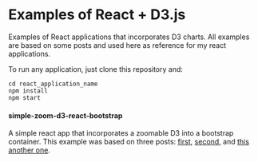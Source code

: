 # Examples of React + D3.js

Examples of React applications that incorporates D3 charts. All examples are based on some posts and used here as reference for my react applications.

To run any application, just clone this repository and:
```
cd react_application_name
npm install
npm start
```

#### simple-zoom-d3-react-bootstrap
A simple react app that incorporates a zoomable D3 into a bootstrap container. This example was based on three posts: [first](https://coderwall.com/p/psogia/simplest-way-to-add-zoom-pan-on-d3-js), [second](https://www.d3-graph-gallery.com/graph/interactivity_zoom.html), and [this another one](http://bl.ocks.org/sgruhier/1d692762f8328a2c9957).